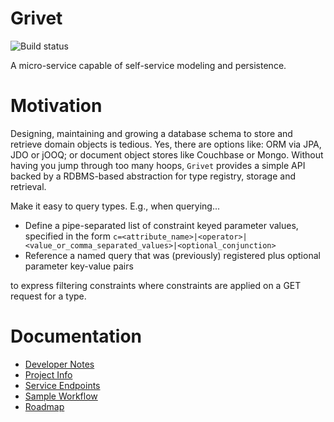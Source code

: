 # Grivet 
![Build status](https://api.shippable.com/projects/55c406bcedd7f2c05298e9c8/badge/master "Build status")

A micro-service capable of self-service modeling and persistence.


# Motivation

Designing, maintaining and growing a database schema to store and retrieve domain objects is tedious. Yes, there are options like: ORM via JPA, JDO or jOOQ; or document object stores like Couchbase or Mongo.  Without having you jump through too many hoops, `Grivet` provides a simple API backed by a RDBMS-based abstraction for type registry, storage and retrieval. 

Make it easy to query types.  E.g., when querying...

* Define a pipe-separated list of constraint keyed parameter values, specified in the form `c=<attribute_name>|<operator>|<value_or_comma_separated_values>|<optional_conjunction>`
* Reference a named query that was (previously) registered plus optional parameter key-value pairs 

to express filtering constraints where constraints are applied on a GET request for a type.


# Documentation

* [Developer Notes](docs/DEV_NOTES.md)
* [Project Info](http://fastnsilver.github.io/grivet/project-info.html)
* [Service Endpoints](docs/ENDPOINTS.md)
* [Sample Workflow](docs/WORKFLOW.md)
* [Roadmap](docs/ROADMAP.md)
